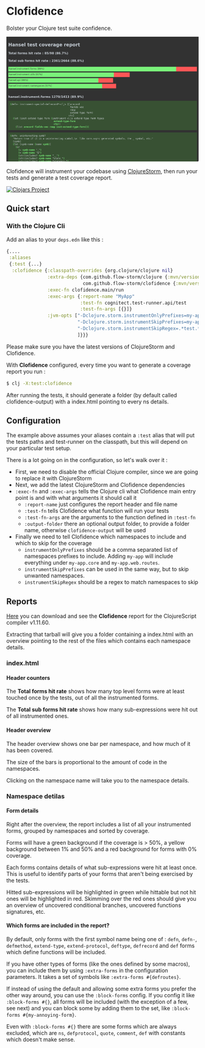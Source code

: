 # Clofidence

Bolster your Clojure test suite confidence.

![screenshot](./images/screenshot.png)

Clofidence will instrument your codebase using [ClojureStorm](https://github.com/flow-storm/clojure), 
then run your tests and generate a test coverage report.

[![Clojars Project](https://img.shields.io/clojars/v/com.github.flow-storm/clofidence.svg)](https://clojars.org/com.github.flow-storm/clofidence)

## Quick start

### With the Clojure Cli

Add an alias to your `deps.edn` like this :

```clojure
{....
 :aliases 
 {:test {...}
  :clofidence {:classpath-overrides {org.clojure/clojure nil}
               :extra-deps {com.github.flow-storm/clojure {:mvn/version "LATEST"} ; >= 1.11.1-15
                            com.github.flow-storm/clofidence {:mvn/version "LATEST"}}
               :exec-fn clofidence.main/run
               :exec-args {:report-name "MyApp"
                           :test-fn cognitect.test-runner.api/test
                           :test-fn-args [{}]}
               :jvm-opts ["-Dclojure.storm.instrumentOnlyPrefixes=my-app"
                          "-Dclojure.storm.instrumentSkipPrefixes=my-app.unwanted-ns1,my-app.unwanted-ns2"
                          "-Dclojure.storm.instrumentSkipRegex=.*test.*"
                          ]}}}
```

Please make sure you have the latest versions of ClojureStorm and Clofidence.

With __Clofidence__ configured, every time you want to generate a coverage report you run :

```bash
$ clj -X:test:clofidence
```

After running the tests, it should generate a folder (by default called clofidence-output) with a index.html pointing to every ns details.

## Configuration

The example above assumes your aliases contain a `:test` alias that will put the tests paths and test-runner 
on the classpath, but this will depend on your particular test setup.

There is a lot going on in the configuration, so let's walk over it :

  * First, we need to disable the official Clojure compiler, since we are going to replace it with ClojureStorm
  * Next, we add the latest ClojureStorm and Clofidence dependencies
  * `:exec-fn` and `:exec-args` tells the Clojure cli what  Clofidence main entry point is and with what arguments it should call it
    * `:report-name` just configures the report header and file name
    * `:test-fn` tells Clofidence what function will run your tests
    * `:test-fn-args` are the arguments to the function defined in `:test-fn`
    * `:output-folder` there an optional output folder, to provide a folder name, otherwise `clofidence-output` will be used
  * Finally we need to tell Clofidence which namespaces to include and which to skip for the coverage
    * `instrumentOnlyPrefixes` should be a comma separated list of namespaces prefixes to include. Adding `my-app` will include everything 
    under `my-app.core` and `my-app.web.routes`.
    * `instrumentSkipPrefixes` can be used in the same way, but to skip unwanted namespaces.
    * `instrumentSkipRegex` should be a regex to match namespaces to skip
    
## Reports

[Here](/examples/clojurescript-1.60.tgz) you can download and see the **Clofidence** report for the ClojureScript compiler v1.11.60.

Extracting that tarball will give you a folder containing a index.html with an overview pointing to the rest of the files
which contains each namespace details.

### index.html
#### Header counters

The **Total forms hit rate** shows how many top level forms were at least touched once by the tests, out of all the instrumented forms.

The **Total sub forms hit rate** shows how many sub-expressions were hit out of all instrumented ones.

#### Header overview

The header overview shows one bar per namespace, and how much of it has been covered.

The size of the bars is proportional to the amount of code in the namespaces.

Clicking on the namespace name will take you to the namespace details.

### Namespace detilas

#### Form details
  
Right after the overview, the report includes a list of all your instrumented forms, grouped by namespaces and sorted by coverage.

Forms will have a green background if the coverage is > 50%, a yellow background between 1% and 50% and a red background for forms with 0% coverage.

Each forms contains details of what sub-expressions were hit at least once. This is useful to identify parts of your forms that aren't being exercised
by the tests.

Hitted sub-expressions will be highlighted in green while hittable but not hit ones will be highlighted in red.
Skimming over the red ones should give you an overview of uncovered conditional branches, uncovered functions signatures, etc.


#### Which forms are included in the report?

By default, only forms with the first symbol name being one of : `defn`, `defn-`, `defmethod`, `extend-type`, `extend-protocol`, `deftype`, `defrecord` 
and `def` forms which define functions will be included.

If you have other types of forms (like the ones defined by some macros), you can include them by using `:extra-forms` in the configuration 
parameters. It takes a set of symbols like `:extra-forms #{defroutes}`.

If instead of using the default and allowing some extra forms you prefer the other way around, you can use the `:block-forms` config.
If you config it like `:block-forms #{}`, all forms will be included (with the exception of a few, see next) and you can block some
by adding them to the set, like `:block-forms #{my-annoying-form}`.

Even with `:block-forms #{}` there are some forms which are always excluded, which are `ns`, `defprotocol`, `quote`, `comment`, `def` with constants
which doesn't make sense.
